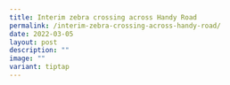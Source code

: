 ```yaml
---
title: Interim zebra crossing across Handy Road
permalink: /interim-zebra-crossing-across-handy-road/
date: 2022-03-05
layout: post
description: ""
image: ""
variant: tiptap
---
```


